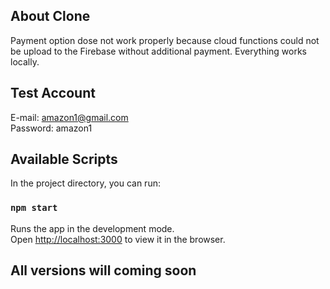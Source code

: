 ## About Clone

Payment option dose not work properly because cloud functions could not be upload to the Firebase without additional payment. Everything works locally.

## Test Account

E-mail: amazon1@gmail.com\
Password: amazon1

## Available Scripts

In the project directory, you can run:

### `npm start`

Runs the app in the development mode.\
Open [http://localhost:3000](http://localhost:3000) to view it in the browser.

## All versions will coming soon
